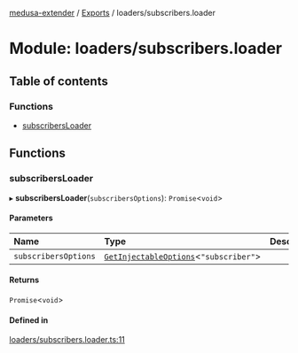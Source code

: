 [medusa-extender](../README.md) / [Exports](../modules.md) / loaders/subscribers.loader

# Module: loaders/subscribers.loader

## Table of contents

### Functions

- [subscribersLoader](loaders_subscribers_loader.md#subscribersloader)

## Functions

### subscribersLoader

▸ **subscribersLoader**(`subscribersOptions`): `Promise`<`void`\>

#### Parameters

| Name | Type | Description |
| :------ | :------ | :------ |
| `subscribersOptions` | [`GetInjectableOptions`](core_types.md#getinjectableoptions)<``"subscriber"``\> |  |

#### Returns

`Promise`<`void`\>

#### Defined in

[loaders/subscribers.loader.ts:11](https://github.com/adrien2p/medusa-extender/blob/dcdc178/src/loaders/subscribers.loader.ts#L11)
